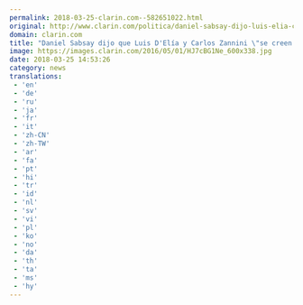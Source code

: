 ```yaml
---
permalink: 2018-03-25-clarin.com--582651022.html
original: http://www.clarin.com/politica/daniel-sabsay-dijo-luis-elia-carlos-zannini-creen-presos-politicos_0_rJB5-4BqM.html
domain: clarin.com
title: "Daniel Sabsay dijo que Luis D'Elía y Carlos Zannini \"se creen presos políticos""
image: https://images.clarin.com/2016/05/01/HJ7cBG1Ne_600x338.jpg
date: 2018-03-25 14:53:26
category: news
translations: 
 - 'en'
 - 'de'
 - 'ru'
 - 'ja'
 - 'fr'
 - 'it'
 - 'zh-CN'
 - 'zh-TW'
 - 'ar'
 - 'fa'
 - 'pt'
 - 'hi'
 - 'tr'
 - 'id'
 - 'nl'
 - 'sv'
 - 'vi'
 - 'pl'
 - 'ko'
 - 'no'
 - 'da'
 - 'th'
 - 'ta'
 - 'ms'
 - 'hy'
---
```


